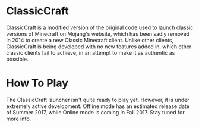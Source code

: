 # ClassicCraft
ClassicCraft is a modified version of the original code used to launch classic versions of Minecraft on Mojang's website, which has been sadly removed in 2014 to create a new Classic Minecraft client. Unlike other clients, ClassicCraft is being developed with no new features added in, which other classic clients fail to achieve, in an attempt to make it as authentic as possible.

# How To Play
The ClassicCraft launcher isn't quite ready to play yet. However, it is under extremely active development. Offline mode has an estimated release date of Summer 2017, while Online mode is coming in Fall 2017. Stay tuned for more info.

